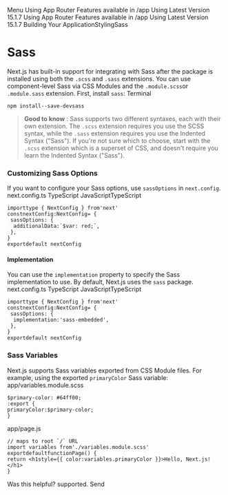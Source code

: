 Menu
Using App Router
Features available in /app
Using Latest Version
15.1.7
Using App Router
Features available in /app
Using Latest Version
15.1.7
Building Your ApplicationStylingSass
# Sass
Next.js has built-in support for integrating with Sass after the package is installed using both the `.scss` and `.sass` extensions. You can use component-level Sass via CSS Modules and the `.module.scss`or `.module.sass` extension.
First, install `sass`:
Terminal
```
npm install--save-devsass
```

> **Good to know** :
> Sass supports two different syntaxes, each with their own extension. The `.scss` extension requires you use the SCSS syntax, while the `.sass` extension requires you use the Indented Syntax ("Sass").
> If you're not sure which to choose, start with the `.scss` extension which is a superset of CSS, and doesn't require you learn the Indented Syntax ("Sass").
### Customizing Sass Options
If you want to configure your Sass options, use `sassOptions` in `next.config`.
next.config.ts
TypeScript
JavaScriptTypeScript
```
importtype { NextConfig } from'next'
constnextConfig:NextConfig= {
 sassOptions: {
  additionalData:`$var: red;`,
 },
}
exportdefault nextConfig
```

#### Implementation
You can use the `implementation` property to specify the Sass implementation to use. By default, Next.js uses the `sass` package.
next.config.ts
TypeScript
JavaScriptTypeScript
```
importtype { NextConfig } from'next'
constnextConfig:NextConfig= {
 sassOptions: {
  implementation:'sass-embedded',
 },
}
exportdefault nextConfig
```

### Sass Variables
Next.js supports Sass variables exported from CSS Module files.
For example, using the exported `primaryColor` Sass variable:
app/variables.module.scss
```
$primary-color: #64ff00;
:export {
primaryColor:$primary-color;
}
```

app/page.js
```
// maps to root `/` URL
import variables from'./variables.module.scss'
exportdefaultfunctionPage() {
return <h1style={{ color:variables.primaryColor }}>Hello, Next.js!</h1>
}
```

Was this helpful?
supported.
Send
